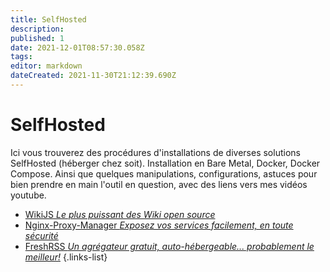 ```yaml
---
title: SelfHosted
description: 
published: 1
date: 2021-12-01T08:57:30.058Z
tags: 
editor: markdown
dateCreated: 2021-11-30T21:12:39.690Z
---
```


# SelfHosted
Ici vous trouverez des procédures d'installations de diverses solutions SelfHosted (héberger chez soit). Installation en Bare Metal, Docker, Docker Compose. Ainsi que quelques manipulations, configurations, astuces pour bien prendre en main l'outil en question, avec des liens vers mes vidéos youtube.

- [WikiJS *Le plus puissant des Wiki open source*](/SelfHosted/WikiJS)
- [Nginx-Proxy-Manager *Exposez vos services facilement, en toute sécurité*](/SelfHosted/Nginx-Proxy-Manager)
- [FreshRSS *Un agrégateur gratuit, auto-hébergeable... probablement le meilleur!*](/SelfHosted/FreshRSS)
{.links-list}